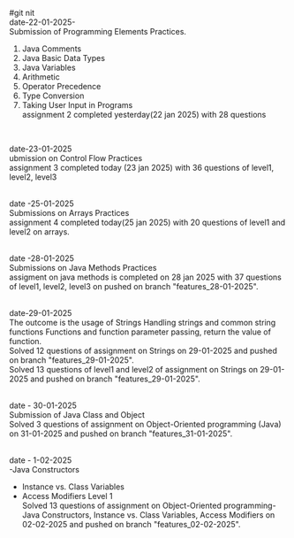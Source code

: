 #git nit<br>
date-22-01-2025-<br>
Submission of Programming Elements Practices.<br>
1. Java Comments<br>
2. Java Basic Data Types<br>
3. Java Variables<br>
4. Arithmetic <br>
5. Operator Precedence<br>
6. Type Conversion<br>
7. Taking User Input in Programs<br>
assignment 2 completed yesterday(22 jan 2025) with 28 questions<br>
<br>

date-23-01-2025<br>
ubmission on Control Flow Practices<br>
assignment 3 completed today (23 jan 2025) with 36 questions of level1, level2, level3<br>
<br>

date -25-01-2025<br>
Submissions on Arrays Practices<br>
assignment 4 completed today(25 jan 2025) with 20 questions of level1 and level2 on arrays.<br>
<br>


date -28-01-2025<br>
Submissions on Java Methods Practices<br>
assigment on java methods is completed on 28 jan 2025 with 37 questions of level1, level2, level3 on pushed on branch "features_28-01-2025".<br>
<br>

date-29-01-2025<br>
The outcome is the usage of Strings
Handling strings and common string functions
Functions and function parameter passing, return the value of function.<br>
Solved 12 questions of assignment on Strings on 29-01-2025 and pushed on branch "features_29-01-2025".<br>
Solved 13 questions of level1 and level2 of assignment on Strings on 29-01-2025 and pushed on branch "features_29-01-2025".<br>
<br>

date - 30-01-2025<br>
Submission of Java Class and Object<br>
Solved 3 questions of assignment on Object-Oriented programming (Java) on 31-01-2025 and pushed on branch "features_31-01-2025".<br>
<br>

date - 1-02-2025<br>
-Java Constructors<br>
- Instance vs. Class Variables<br>
- Access Modifiers Level 1<br>
Solved 13 questions of assignment on Object-Oriented programming-Java Constructors, Instance vs. Class Variables, Access Modifiers on 02-02-2025 and pushed on branch "features_02-02-2025".<br>
<br>
